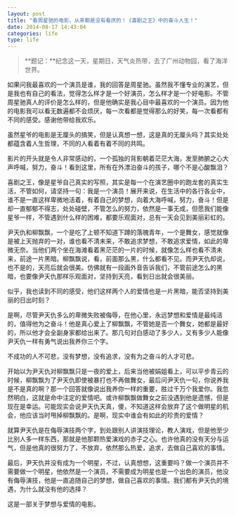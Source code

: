 ```yaml
---
layout: post
title: "看周星驰的电影，从来都是没有看厌的！《喜剧之王》中的奋斗人生！"
date: 2014-08-17 14:43:04
categories: life
type: life
---
```


>**题记：**纪念这一天，星期日，天气炎热带，去了广州动物园，看了海洋世界。

如果问我最喜欢的一个演员是谁，我的回答是周星驰。虽然我不懂专业的演艺，但是我也有自己的看法，觉得怎么样才是一个好演员，怎么样才是一个好电影。不管周星驰真人的评价是怎么样的，但是他确实是我心目中最喜欢的一个演员。因为他的电影我可以看无数遍都不会烦厌，每一次看都是觉得那么的好笑，每一次看都有不同的感受。感谢他带给我欢乐。

虽然星爷的电影是无厘头的搞笑，但是认真想一想，这是真的无厘头吗？其实处处都蕴含着人生哲理，不同的人看着有着不同的共鸣。

影片的开头就是令人非常感动的，一个孤独的背影朝着茫茫大海，发至肺腑之心大声呼喊，努力，奋斗！看到这里，所有在外漂泊奋斗的孩子，哪个不是心酸飘泪？

喜剧之王，像是星爷自己真实的写照，其实是每一个在演艺圈中的跑龙套的真实生活，不管如何，请坚持一句：我是一个演员！展开来说，在生活中的各行各业中，谁不是一直这样卑微地活着，有着自己的梦想，向着大海呼喊，努力，奋斗！但是却一直郁郁不得志，处处碰壁，不管怎么的努力，依然是一事无成，但愿我们能像星爷一样，不管遇到什么样的困难，都要乐观面对，总有一天会见到美丽彩虹的。

尹天仇和柳飘飘，一个是吃了上顿不知道下蹲的落魄青年，一个是舞女，感觉就像是被上天抛弃的一对，谁也看不清未来，不敢追求梦想，不敢追求爱情，如此的卑微无奈。当他们两个坐在海滩看着黑茫茫的一片的时候，就像怎么样也看不清未来，前途一片黑暗。柳飘飘说，看，前面那么黑，什么都看不见。而尹天仇却说，也不是的，天亮后就会很美。仿佛就有一段画外音告诉我们，不管前途怎么的黑暗，也要像尹天仇那样乐观面对，坚持到天亮，看到日出就会很美丽。

似乎，我也读到不同的感受，他们这样两个人的爱情也是一片黑暗，能否坚持到美丽的日出时刻？

是啊，尽管尹天仇多么的卑微失败被侮辱，在他心里，永远梦想和爱情是最纯洁的，值得他为之奋斗！他是真心爱上了柳飘飘，不管她是否一个舞女，她都是最好的，所以他才会全副身家都给出来了。那几句对白感动了多少人，又有多少人能像尹天仇一样有勇气说出我养你三个字。

不成功的人不可悲，没有梦想，没有追求，没有为之奋斗的人才可悲。

开始以为尹天仇对柳飘飘只是一夜的爱上，后来当他被娟姐看上，可以平步青云的时候，柳飘飘为了尹天仇即使被暴打也不再做舞女，最后问尹天仇一句，你说养我是不是真的啊？那一个回答就像说出我养你一样的重要，胜过千万个我爱你。我忽然明白，这就是命中注定的爱情吧。或许柳飘飘做舞女之前没遇到他是遗憾，但是现在是幸运。可能现实会说尹天仇天真，傻，不知道这样会放弃了这个做明星的机会，他应该当时甩掉柳飘飘的。是啊，现实中谁会有如此的珍贵的爱情？

就算尹天仇是在侮辱演技两个字，到处跟别人讲演技理论，教人演戏，但是他至少比别人多一样东西，那就是他那颗热爱演戏的赤子之心。也许他真的没有天分与运气，但是他真的很努力了，不放弃，依然那么热爱，追求，去做自己喜欢的事情。

最后，尹天仇并没有成为一个明星，不过，认真想想，这重要吗？做一个演员并不需要做一个明星，他依然是一个演员，不需要成为明星也是一个出色的演员，他没有侮辱演技，他是一直追随自己的梦想，做自己喜欢的事情。我们都有尹天仇的境遇，为什么就没有他的选择？

这是一部关于梦想与爱情的电影。